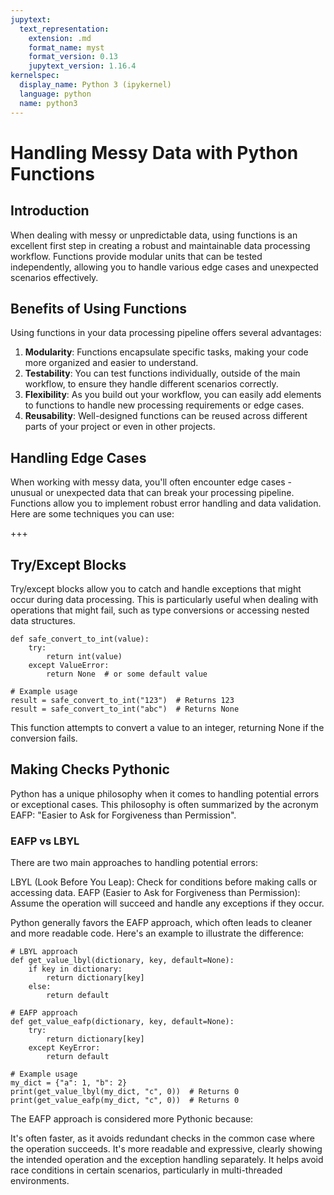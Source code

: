 ```yaml
---
jupytext:
  text_representation:
    extension: .md
    format_name: myst
    format_version: 0.13
    jupytext_version: 1.16.4
kernelspec:
  display_name: Python 3 (ipykernel)
  language: python
  name: python3
---
```


# Handling Messy Data with Python Functions

## Introduction

When dealing with messy or unpredictable data, using functions is an excellent first step in creating a robust and maintainable data processing workflow. Functions provide modular units that can be tested independently, allowing you to handle various edge cases and unexpected scenarios effectively.

## Benefits of Using Functions

Using functions in your data processing pipeline offers several advantages:

1. **Modularity**: Functions encapsulate specific tasks, making your code more organized and easier to understand.
2. **Testability**: You can test functions individually, outside of the main workflow, to ensure they handle different scenarios correctly.
3. **Flexibility**: As you build out your workflow, you can easily add elements to functions to handle new processing requirements or edge cases.
4. **Reusability**: Well-designed functions can be reused across different parts of your project or even in other projects.

## Handling Edge Cases

When working with messy data, you'll often encounter edge cases - unusual or unexpected data that can break your processing pipeline. Functions allow you to implement robust error handling and data validation. Here are some techniques you can use:

+++

## Try/Except Blocks
Try/except blocks allow you to catch and handle exceptions that might occur during data processing. This is particularly useful when dealing with operations that might fail, such as type conversions or accessing nested data structures.

```{code-cell} ipython3
def safe_convert_to_int(value):
    try:
        return int(value)
    except ValueError:
        return None  # or some default value

# Example usage
result = safe_convert_to_int("123")  # Returns 123
result = safe_convert_to_int("abc")  # Returns None
```

This function attempts to convert a value to an integer, returning None if the conversion fails.

## Making Checks Pythonic

Python has a unique philosophy when it comes to handling potential errors or exceptional cases. This philosophy is often summarized by the acronym EAFP: "Easier to Ask for Forgiveness than Permission".

### EAFP vs LBYL
There are two main approaches to handling potential errors:

LBYL (Look Before You Leap): Check for conditions before making calls or accessing data.
EAFP (Easier to Ask for Forgiveness than Permission): Assume the operation will succeed and handle any exceptions if they occur.

Python generally favors the EAFP approach, which often leads to cleaner and more readable code. Here's an example to illustrate the difference:

```{code-cell} ipython3
# LBYL approach
def get_value_lbyl(dictionary, key, default=None):
    if key in dictionary:
        return dictionary[key]
    else:
        return default

# EAFP approach
def get_value_eafp(dictionary, key, default=None):
    try:
        return dictionary[key]
    except KeyError:
        return default

# Example usage
my_dict = {"a": 1, "b": 2}
print(get_value_lbyl(my_dict, "c", 0))  # Returns 0
print(get_value_eafp(my_dict, "c", 0))  # Returns 0
```

The EAFP approach is considered more Pythonic because:

It's often faster, as it avoids redundant checks in the common case where the operation succeeds.
It's more readable and expressive, clearly showing the intended operation and the exception handling separately.
It helps avoid race conditions in certain scenarios, particularly in multi-threaded environments.

